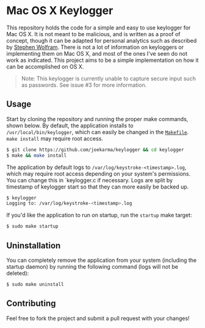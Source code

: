 # Mac OS X Keylogger

This repository holds the code for a simple and easy to use keylogger for Mac OS X. It is not meant to be malicious, and is written as a proof of concept, though it can be adapted for personal analytics such as described by [Stephen Wolfram](http://blog.stephenwolfram.com/2012/03/the-personal-analytics-of-my-life/). There is not a lot of information on keyloggers or implementing them on Mac OS X, and most of the ones I've seen do not work as indicated. This project aims to be a simple implementation on how it can be accomplished on OS X.

> Note: This keylogger is currently unable to capture secure input such as passwords. See issue #3 for more information.

## Usage

Start by cloning the repository and running the proper make commands, shown below. By default, the application installs to `/usr/local/bin/keylogger`, which can easily be changed in the [`Makefile`](https://github.com/joekarma/keylogger/blob/master/Makefile). `make install` may require root access.

```bash
$ git clone https://github.com/joekarma/keylogger && cd keylogger
$ make && make install
```

The application by default logs to `/var/log/keystroke-<timestamp>.log`, which may require root access depending on your system's permissions. You can change this in `keylogger.c if necessary. Logs are split by timestamp of keylogger start so that they can more easily be backed up.

```bash
$ keylogger
Logging to: /var/log/keystroke-<timestamp>.log
```

If you'd like the application to run on startup, run the `startup` make target:

```bash
$ sudo make startup
```

## Uninstallation

You can completely remove the application from your system (including the startup daemon) by running the following command (logs will not be deleted):

```bash
$ sudo make uninstall
```

## Contributing

Feel free to fork the project and submit a pull request with your changes!

